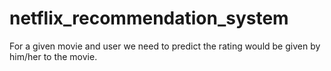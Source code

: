 # netflix_recommendation_system
For a given movie and user we need to predict the rating would be given by him/her to the movie. 
